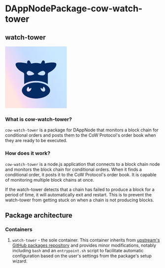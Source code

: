 # DAppNodePackage-cow-watch-tower

## **watch-tower**
![avatar](cow-avatar-min.png)

### What is cow-watch-tower?

`cow-watch-tower` is a package for DAppNode that monitors a block chain for conditional orders and posts them to the CoW Protocol's order book when they are ready to be executed.

### How does it work?

`cow-watch-tower` is a node.js application that connects to a block chain node and monitors the block chain for conditional orders. When it finds a conditional order, it posts it to the CoW Protocol's order book. It is capable of monitoring multiple block chains at once.

If the watch-tower detects that a chain has failed to produce a block for a period of time, it will automatically exit and restart. This is to prevent the watch-tower from getting stuck on when a chain is not producing blocks.

## Package architecture

### Containers

1. `watch-tower` - the sole container. This container inherits from [upstream's GitHub packages repository](https://github.com/cowprotocol/watch-tower/pkgs/container/watch-tower) and provides minor modifications, notably including `bash` and an `entrypoint.sh` script to facilitate automatic configuration based on the user's settings from the package's setup wizard.
